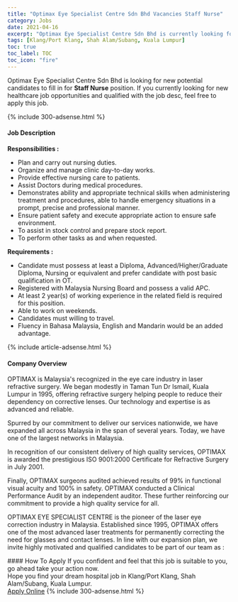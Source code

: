 ```yaml
---
title: "Optimax Eye Specialist Centre Sdn Bhd Vacancies Staff Nurse" 
category: Jobs 
date: 2021-04-16 
excerpt: "Optimax Eye Specialist Centre Sdn Bhd is currently looking for suitable person to fill in the Staff Nurse which positioned at Klang/Port Klang, Shah Alam/Subang, Kuala Lumpur" 
tags: [Klang/Port Klang, Shah Alam/Subang, Kuala Lumpur] 
toc: true 
toc_label: TOC 
toc_icon: "fire" 
--- 
```


<p>Optimax Eye Specialist Centre Sdn Bhd is looking for new potential candidates to fill in for <b>Staff Nurse</b> position. If you currently looking for new healthcare job opportunities and qualified with the job desc, feel free to apply this job.
</p>{% include 300-adsense.html %} 
<div><div><h4>Job Description</h4></div><div><div><span><div><p><strong>Responsibilities :</strong></p><ul><li>Plan and carry out nursing duties.</li><li>Organize and manage clinic day-to-day works.</li><li>Provide effective nursing care to patients.</li><li>Assist Doctors during medical procedures.</li><li><span>Demonstrates ability and appropriate technical skills when administering treatment and procedures, able to handle emergency situations in a prompt, precise and professional manner.</span></li><li>Ensure patient safety and execute appropriate action to ensure safe environment.</li><li>To assist in stock control and prepare stock report.</li><li>To perform other tasks as and when requested.</li></ul><p><strong>Requirements :</strong></p><ul><li>Candidate must possess at least a Diploma, Advanced/Higher/Graduate Diploma, Nursing or equivalent and prefer candidate with post basic qualification in OT.</li><li>Registered with Malaysia Nursing Board and possess a valid APC.</li><li>At least 2 year(s) of working experience in the related field is required for this position.</li><li>Able to work on weekends.</li><li>Candidates must willing to travel.</li><li>Fluency in Bahasa Malaysia, English and Mandarin would be an added advantage.</li></ul></div></span></div></div></div> 
{% include article-adsense.html %} 
<div><div><h4>Company Overview</h4></div><div><div><span><div><p>OPTIMAX is Malaysia's recognized in the eye care industry in laser refractive surgery. We began modestly in Taman Tun Dr Ismail, Kuala Lumpur in 1995, offering refractive surgery helping people to reduce their dependency on corrective lenses. Our technology and expertise is as advanced and reliable.</p><p>Spurred by our commitment to deliver our services nationwide, we have expanded all across Malaysia in the span of several years. Today, we have one of the largest networks in Malaysia.</p><p>In recognition of our consistent delivery of high quality services, OPTIMAX is awarded the prestigious ISO 9001:2000 Certificate for Refractive Surgery in July 2001.</p><p>Finally, OPTIMAX surgeons audited achieved results of 99% in functional visual acuity and 100% in safety. OPTIMAX conducted a Clinical Performance Audit by an independent auditor. These further reinforcing our commitment to provide a high quality service for all.</p><p>OPTIMAX EYE SPECIALIST CENTRE is the pioneer of the laser eye correction industry in Malaysia. Established since 1995, OPTIMAX offers one of the most advanced laser treatments for permanently correcting the need for glasses and contact lenses. In line with our expansion plan, we invite highly motivated and qualified candidates to be part of our team as :</p></div></span></div></div></div> 
#### How To Apply 
If you confident and feel that this job is suitable to you, go ahead take your action now. <br/> 
Hope you find your dream hospital job in Klang/Port Klang, Shah Alam/Subang, Kuala Lumpur. <br/> 
<a href="https://www.jobstreet.com.my/en/job/staff-nurse-4539853?jobId=jobstreet-my-job-4539853" class="btn btn--warning" target="_blank" rel="nofollow noopenner">Apply Online</a> 
{% include 300-adsense.html %} 